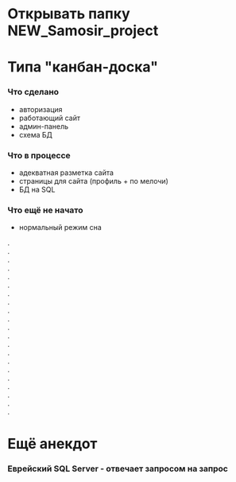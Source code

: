 # Открывать папку NEW_Samosir_project
#
# Типа "канбан-доска"
### Что сделано 
- авторизация
- работающий сайт
- админ-панель
- схема БД

### Что в процессе
- адекватная разметка сайта
- страницы для сайта (профиль + по мелочи)
- БД на SQL

### Что ещё не начато
- нормальный режим сна

.  
.  
.  
.  
.  
.  
.  
.  
.  
.  
.  
.  
.  
.  
.  
.  
.  
.  
.  
.  
.  


# Ещё анекдот
### Еврейский SQL Server - отвечает запросом на запрос
